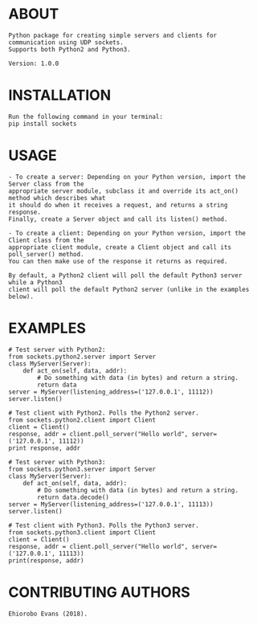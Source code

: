 # ABOUT
    Python package for creating simple servers and clients for communication using UDP sockets.
    Supports both Python2 and Python3.
    
    Version: 1.0.0

# INSTALLATION
    Run the following command in your terminal:
    pip install sockets

# USAGE
    - To create a server: Depending on your Python version, import the Server class from the
    appropriate server module, subclass it and override its act_on() method which describes what
    it should do when it receives a request, and returns a string response.
    Finally, create a Server object and call its listen() method.

    - To create a client: Depending on your Python version, import the Client class from the
    appropriate client module, create a Client object and call its poll_server() method.
    You can then make use of the response it returns as required.

    By default, a Python2 client will poll the default Python3 server while a Python3
    client will poll the default Python2 server (unlike in the examples below).

# EXAMPLES
    # Test server with Python2:
    from sockets.python2.server import Server
    class MyServer(Server):
        def act_on(self, data, addr):
            # Do something with data (in bytes) and return a string.
            return data
    server = MyServer(listening_address=('127.0.0.1', 11112))
    server.listen()

    # Test client with Python2. Polls the Python2 server.
    from sockets.python2.client import Client
    client = Client()
    response, addr = client.poll_server("Hello world", server=('127.0.0.1', 11112))
    print response, addr
    
    # Test server with Python3:
    from sockets.python3.server import Server
    class MyServer(Server):
        def act_on(self, data, addr):
            # Do something with data (in bytes) and return a string.
            return data.decode()
    server = MyServer(listening_address=('127.0.0.1', 11113))
    server.listen()

    # Test client with Python3. Polls the Python3 server.
    from sockets.python3.client import Client
    client = Client()
    response, addr = client.poll_server("Hello world", server=('127.0.0.1', 11113))
    print(response, addr)

# CONTRIBUTING AUTHORS
    Ehiorobo Evans (2018).

